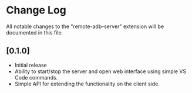 # Change Log

All notable changes to the "remote-adb-server" extension will be documented in this file.

## [0.1.0]
- Initial release
- Ability to start/stop the server and open web interface using simple VS Code commands.
- Simple API for extending the functionality on the client side.
